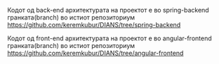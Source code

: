 Кодот од back-end архитектурата на проектот е во spring-backend гранката(branch) во истиот репозиториум <br />
https://github.com/keremkubur/DIANS/tree/spring-backend

Кодот од front-end архитектурата на проектот е во angular-frontend гранката(branch) во истиот репозиториум <br />
https://github.com/keremkubur/DIANS/tree/angular-frontend
